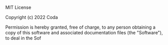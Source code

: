MIT License

Copyright (c) 2022 Coda

Permission is hereby granted, free of charge, to any person obtaining a copy
of this software and associated documentation files (the "Software"), to deal
in the Sof